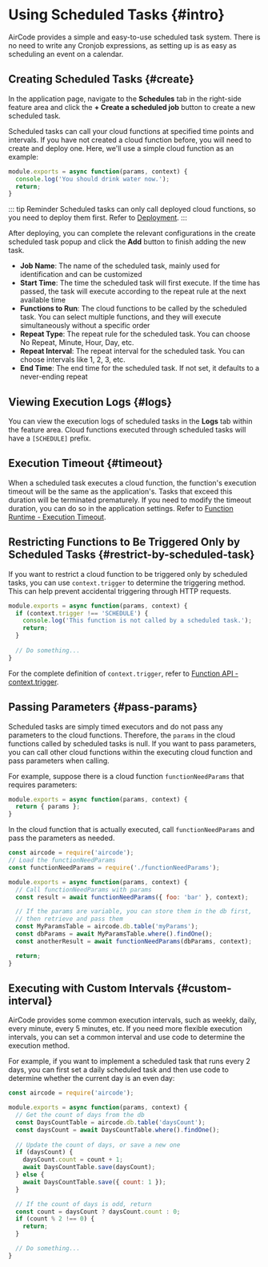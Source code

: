 # Using Scheduled Tasks {#intro}

AirCode provides a simple and easy-to-use scheduled task system. There is no need to write any Cronjob expressions, as setting up is as easy as scheduling an event on a calendar.

## Creating Scheduled Tasks {#create}

In the application page, navigate to the **Schedules** tab in the right-side feature area and click the **+ Create a scheduled job** button to create a new scheduled task.

<ACImage src="/_images/1679043724370.png" mode="light" width="488" />
<ACImage src="/_images/1679043844440.png" mode="dark" width="488" />

Scheduled tasks can call your cloud functions at specified time points and intervals. If you have not created a cloud function before, you will need to create and deploy one. Here, we'll use a simple cloud function as an example:

```js
module.exports = async function(params, context) {
  console.log('You should drink water now.');
  return;
}
```

::: tip Reminder
Scheduled tasks can only call deployed cloud functions, so you need to deploy them first. Refer to [Deployment](/guide/functions/deployment).
:::

After deploying, you can complete the relevant configurations in the create scheduled task popup and click the **Add** button to finish adding the new task.

<ACImage src="/_images/1679044538436.png" mode="light" width="533" />
<ACImage src="/_images/1679044612993.png" mode="dark" width="533" />

- **Job Name**: The name of the scheduled task, mainly used for identification and can be customized
- **Start Time**: The time the scheduled task will first execute. If the time has passed, the task will execute according to the repeat rule at the next available time
- **Functions to Run**: The cloud functions to be called by the scheduled task. You can select multiple functions, and they will execute simultaneously without a specific order
- **Repeat Type**: The repeat rule for the scheduled task. You can choose No Repeat, Minute, Hour, Day, etc.
- **Repeat Interval**: The repeat interval for the scheduled task. You can choose intervals like 1, 2, 3, etc.
- **End Time**: The end time for the scheduled task. If not set, it defaults to a never-ending repeat

## Viewing Execution Logs {#logs}

You can view the execution logs of scheduled tasks in the **Logs** tab within the feature area. Cloud functions executed through scheduled tasks will have a `[SCHEDULE]` prefix.

<ACImage src="/_images/1679045167630.png" mode="light" width="524" />
<ACImage src="/_images/1679045230195.png" mode="dark" width="524" />

## Execution Timeout {#timeout}

When a scheduled task executes a cloud function, the function's execution timeout will be the same as the application's. Tasks that exceed this duration will be terminated prematurely. If you need to modify the timeout duration, you can do so in the application settings. Refer to [Function Runtime - Execution Timeout](/reference/server/functions-runtime#execution-timeout).

## Restricting Functions to Be Triggered Only by Scheduled Tasks {#restrict-by-scheduled-task}

If you want to restrict a cloud function to be triggered only by scheduled tasks, you can use `context.trigger` to determine the triggering method. This can help prevent accidental triggering through HTTP requests.

```js
module.exports = async function(params, context) {
  if (context.trigger !== 'SCHEDULE') {
    console.log('This function is not called by a scheduled task.');
    return;
  }
  
  // Do something...
}
```

For the complete definition of `context.trigger`, refer to [Function API - context.trigger](/reference/server/functions-api#context-trigger).

## Passing Parameters {#pass-params}

Scheduled tasks are simply timed executors and do not pass any parameters to the cloud functions. Therefore, the `params` in the cloud functions called by scheduled tasks is null. If you want to pass parameters, you can call other cloud functions within the executing cloud function and pass parameters when calling.

For example, suppose there is a cloud function `functionNeedParams` that requires parameters:

```js
module.exports = async function(params, context) {
  return { params };
}
```

In the cloud function that is actually executed, call `functionNeedParams` and pass the parameters as needed.

```js
const aircode = require('aircode');
// Load the functionNeedParams
const functionNeedParams = require('./functionNeedParams');

module.exports = async function(params, context) {
  // Call functionNeedParams with params
  const result = await functionNeedParams({ foo: 'bar' }, context);

  // If the params are variable, you can store them in the db first,
  // then retrieve and pass them
  const MyParamsTable = aircode.db.table('myParams');
  const dbParams = await MyParamsTable.where().findOne();
  const anotherResult = await functionNeedParams(dbParams, context);

  return;
}
```

## Executing with Custom Intervals {#custom-interval}

AirCode provides some common execution intervals, such as weekly, daily, every minute, every 5 minutes, etc. If you need more flexible execution intervals, you can set a common interval and use code to determine the execution method.

For example, if you want to implement a scheduled task that runs every 2 days, you can first set a daily scheduled task and then use code to determine whether the current day is an even day:

```js
const aircode = require('aircode');

module.exports = async function(params, context) {
  // Get the count of days from the db
  const DaysCountTable = aircode.db.table('daysCount');
  const daysCount = await DaysCountTable.where().findOne();
  
  // Update the count of days, or save a new one
  if (daysCount) {
    daysCount.count = count + 1;
    await DaysCountTable.save(daysCount);
  } else {
    await DaysCountTable.save({ count: 1 });
  }

  // If the count of days is odd, return
  const count = daysCount ? daysCount.count : 0;
  if (count % 2 !== 0) {
    return;
  }

  // Do something...
}
```
